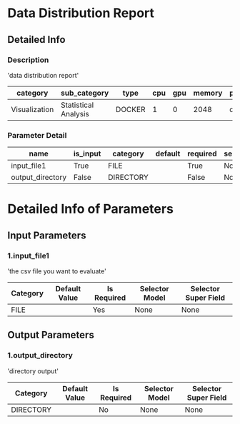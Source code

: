 # Data Distribution Report
## Detailed Info
### Description
'data distribution report'


| category | sub_category | type | cpu | gpu | memory | pipe_status |
| --- | --- | --- | --- | --- | --- | --- |
| Visualization | Statistical Analysis | DOCKER | 1 | 0 | 2048 | deny |


### Parameter Detail

| name | is_input | category | default | required | selector_model |
| --- | --- | --- | --- | --- | --- |
| input_file1 | True | FILE |  | True | None |
| output_directory | False | DIRECTORY |  | False | None |


# Detailed Info of Parameters
## Input Parameters
### 1.input_file1
'the csv file you want to evaluate'


| Category | Default Value | Is Required | Selector Model | Selector Super Field |
| --- | --- | --- | --- | --- |
| FILE |  | Yes | None | None |


## Output Parameters
### 1.output_directory
'directory output'


| Category | Default Value | Is Required | Selector Model | Selector Super Field |
| --- | --- | --- | --- | --- |
| DIRECTORY |  | No | None | None |


